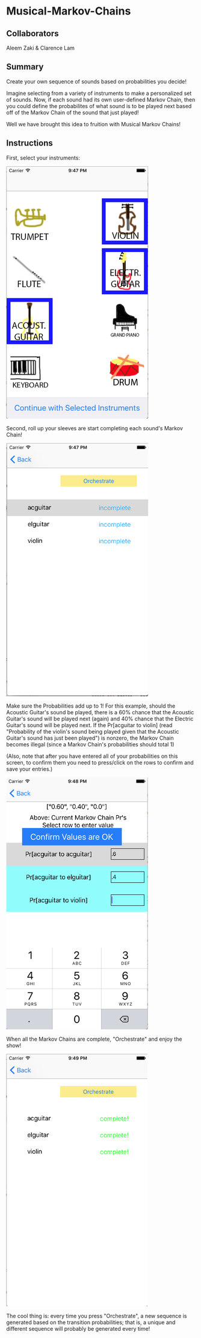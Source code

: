 # Musical-Markov-Chains

## Collaborators ##

Aleem Zaki & Clarence Lam

## Summary ##

Create your own sequence of sounds based on probabilities you decide! 

Imagine selecting from a variety of instruments to make a personalized set of sounds. Now, if each sound had its own user-defined Markov Chain, then you could define the probabilites of what sound is to be played next based off of the Markov Chain of the sound that just played!

Well we have brought this idea to fruition with Musical Markov Chains!

## Instructions ##

First, select your instruments:

![](/exA.png)

Second, roll up your sleeves are start completing each sound's Markov Chain!

![](/exB.png)

Make sure the Probabilities add up to 1! For this example, should the Acoustic Guitar's sound be played, there is a 60% chance that the Acoustic Guitar's sound will be played next (again) and 40% chance that the Electric Guitar's sound will be played next. If the Pr[acguitar to violin] (read "Probability of the violin's sound being played given that the Acoustic Guitar's sound has just been played") is nonzero, the Markov Chain becomes illegal (since a Markov Chain's probabilities should total 1)

(Also, note that after you have entered all of your probabilities on this screen, to confirm them you need to press/click on the rows to confirm and save your entries.)

![](/exC.png)

When all the Markov Chains are complete, "Orchestrate" and enjoy the show!

![](/exD.png)

The cool thing is: every time you press "Orchestrate", a new sequence is generated based on the transition probabilities; that is, a unique and different sequence will probably be generated every time!
